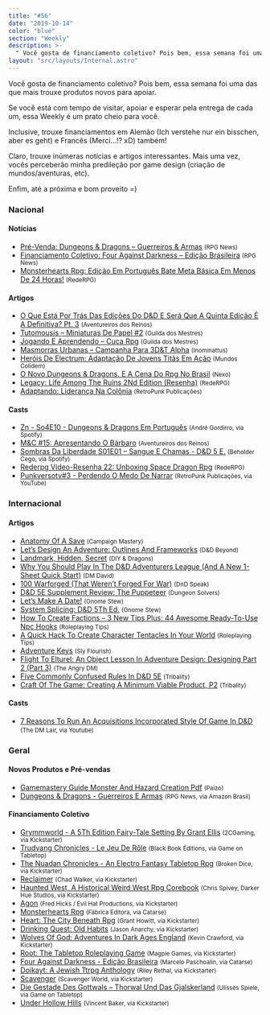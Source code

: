 ```yaml
---
title: "#56"
date: "2019-10-14"
color: "blue"
section: "Weekly"
description: >-
  " Você gosta de financiamento coletivo? Pois bem, essa semana foi uma das que mais trouxe produtos novos para apoiar. Se você está com tempo de visitar, apoiar e esperar pela entrega de cada um, essa Weekly é um prato cheio para você. Inclusive, trouxe financiamentos em Alemão (Ich verste"
layout: "src/layouts/Internal.astro"
---
```


Você gosta de financiamento coletivo? Pois bem, essa semana foi uma das que mais trouxe produtos novos para apoiar.

Se você está com tempo de visitar, apoiar e esperar pela entrega de cada um, essa Weekly é um prato cheio para você.

Inclusive, trouxe financiamentos em Alemão (Ich verstehe nur ein bisschen, aber es geht) e Francês (Merci...!? xD) também!

Claro, trouxe inúmeras notícias e artigos interessantes. Mais uma vez, vocês perceberão minha predileção por game design (criação de mundos/aventuras, etc).

Enfim, até a próxima e bom proveito =)

### Nacional

#### Notícias

- [Pré-Venda: Dungeons &amp; Dragons – Guerreiros &amp; Armas] <small>(RPG News)</small>
- [Financiamento Coletivo: Four Against Darkness – Edição Brasileira] <small>(RPG News)</small>
- [Monsterhearts Rpg: Edição Em Português Bate Meta Básica Em Menos De 24 Horas!] <small>(RedeRPG)</small>

#### Artigos

- [O Que Está Por Trás Das Edições Do D&amp;D E Será Que A Quinta Edição É A Definitiva? Pt. 3] <small>(Aventureiros dos Reinos)</small>
- [Tutomousis – Miniaturas De Papel #2] <small>(Guilda dos Mestres)</small>
- [Jogando E Aprendendo – Cuca Rpg] <small>(Guilda dos Mestres)</small>
- [Masmorras Urbanas – Campanha Para 3D&amp;T Alpha] <small>(Inominattus)</small>
- [Heróis De Electrum: Adaptação De Jovens Titãs Em Ação] <small>(Mundos Colidem)</small>
- [O Novo Dungeons &amp; Dragons. E A Cena Do Rpg No Brasil] <small>(Nexo)</small>
- [Legacy: Life Among The Ruins 2Nd Edition (Resenha)] <small>(RedeRPG)</small>
- [Adaptando: Liderança Na Colônia] <small>(RetroPunk Publicações)</small>

#### Casts

- [Zn - So4E10 - Dungeons &amp; Dragons Em Português] <small>(André Gordirro, via Spotify)</small>
- [M&amp;C #15: Apresentando O Bárbaro] <small>(Aventureiros dos Reinos)</small>
- [Sombras Da Liberdade S01E01 – Sangue E Chamas - D&amp;D 5 E.] <small>(Beholder Cego, via Spotify)</small>
- [Rederpg Vídeo-Resenha 22: Unboxing Space Dragon Rpg] <small>(RedeRPG)</small>
- [Punkversotv#3 - Perdendo O Medo De Narrar] <small>(RetroPunk Publicações, via YouTube)</small>

### Internacional

#### Artigos

- [Anatomy Of A Save] <small>(Campaign Mastery)</small>
- [Let’s Design An Adventure: Outlines And Frameworks] <small>(D&amp;D Beyond)</small>
- [Landmark, Hidden, Secret] <small>(DIY &amp; Dragons)</small>
- [Why You Should Play In The D&amp;D Adventurers League (And A New 1-Sheet Quick Start)] <small>(DM David)</small>
- [100 Warforged (That Weren’t Forged For War)] <small>(DnD Speak)</small>
- [D&amp;D 5E Supplement Review: The Puppeteer] <small>(Dungeon Solvers)</small>
- [Let’s Make A Date!] <small>(Gnome Stew)</small>
- [System Splicing: D&amp;D 5Th Ed.] <small>(Gnome Stew)</small>
- [How To Create Factions – 3 New Tips Plus: 44 Awesome Ready-To-Use Npc Hooks] <small>(Roleplaying Tips)</small>
- [A Quick Hack To Create Character Tentacles In Your World] <small>(Roleplaying Tips)</small>
- [Adventure Keys] <small>(Sly Flourish)</small>
- [Flight To Elturel: An Object Lesson In Adventure Design: Designing Part 2 (Part 3)] <small>(The Angry DM)</small>
- [Five Commonly Confused Rules In D&amp;D 5E] <small>(Tribality)</small>
- [Craft Of The Game: Creating A Minimum Viable Product, P2] <small>(Tribality)</small>

#### Casts

- [7 Reasons To Run An Acquisitions Incorporated Style Of Game In D&amp;D] <small>(The DM Lair, via Youtube)</small>

### Geral

#### Novos Produtos e Pré-vendas

- [Gamemastery Guide Monster And Hazard Creation Pdf] <small>(Paizo)</small>
- [Dungeons &amp; Dragons - Guerreiros E Armas] <small>(RPG News, via Amazon Brasil)</small>

#### Financiamento Coletivo

- [Grymmworld - A 5Th Edition Fairy-Tale Setting By Grant Ellis] <small>(2CGaming, via Kickstarter)</small>
- [Trudvang Chronicles - Le Jeu De Rôle] <small>(Black Book Éditions, via Game on Tabletop)</small>
- [The Nuadan Chronicles - An Electro Fantasy Tabletop Rpg] <small>(Broken Dice, via Kickstarter)</small>
- [Reclaimer] <small>(Chad Walker, via Kickstarter)</small>
- [Haunted West, A Historical Weird West Rpg Corebook] <small>(Chris Spivey, Darker Hue Studios, via Kickstarter)</small>
- [Agon] <small>(Fred Hicks / Evil Hat Productions, via Kickstarter)</small>
- [Monsterhearts Rpg] <small>(Fábrica Editora, via Catarse)</small>
- [Heart: The City Beneath Rpg] <small>(Grant Howitt, via Kickstarter)</small>
- [Drinking Quest: Old Habits] <small>(Jason Anarchy, via Kickstarter)</small>
- [Wolves Of God: Adventures In Dark Ages England] <small>(Kevin Crawford, via Kickstarter)</small>
- [Root: The Tabletop Roleplaying Game] <small>(Magpie Games, via Kickstarter)</small>
- [Four Against Darkness - Edição Brasileira] <small>(Marcelo Paschoalin, via Catarse)</small>
- [Doikayt: A Jewish Ttrpg Anthology] <small>(Riley Rethal, via Kickstarter)</small>
- [Scavenger] <small>(Scavenger World, via Kickstarter)</small>
- [Die Gestade Des Gottwals – Thorwal Und Das Gjalskerland] <small>(Ulisses Spiele, via Game on Tabletop)</small>
- [Under Hollow Hills] <small>(Vincent Baker, via Kickstarter)</small>

[doikayt: a jewish ttrpg anthology]: https://www.kickstarter.com/projects/5527230/doikayt-a-jewish-ttrpg-anthology/
[wolves of god: adventures in dark ages england]: https://www.kickstarter.com/projects/1637945166/wolves-of-god-adventures-in-dark-ages-england
[grymmworld - a 5th edition fairy-tale setting by grant ellis]: https://www.kickstarter.com/projects/2cgaming/grymmworld-a-5th-edition-fairy-tale-setting-by-grant-ellis
[scavenger]: https://www.kickstarter.com/projects/scavenger/scavenger-0
[die gestade des gottwals – thorwal und das gjalskerland]: https://www.gameontabletop.com/cf239/die-gestade-des-gottwals-thorwal-und-das-gjalskerland.html
[trudvang chronicles - le jeu de rôle]: https://www.gameontabletop.com/cf183/trudvang-chronicles-le-jeu-de-role.html
[pré-venda: dungeons &amp; dragons – guerreiros &amp; armas]: https://newsrpg.wordpress.com/2019/10/12/pre-venda-dungeons-dragons-guerreiros-e-armas/
[dungeons &amp; dragons - guerreiros e armas]: https://www.amazon.com.br/Dungeons-Dragons-Guerreiros-Wizards-Coast/dp/6580448075/
[five commonly confused rules in d&amp;d 5e]: https://www.tribality.com/2019/10/11/five-commonly-confused-rules-in-dd-5e/
[monsterhearts rpg: edição em português bate meta básica em menos de 24 horas!]: https://www.rederpg.com.br/2019/10/11/monsterhearts-rpg-edicao-em-portugues-bate-meta-basica-em-menos-de-24-horas/
[monsterhearts rpg]: https://www.catarse.me/monsterhearts
[gamemastery guide monster and hazard creation pdf]: https://paizo.com/products/btq021ct?Gamemastery-Guide-Monster-and-Hazard-Creation
[let’s make a date!]: https://gnomestew.com/lets-make-a-date/
[d&amp;d 5e supplement review: the puppeteer]: https://www.dungeonsolvers.com/2019/10/11/dd-5e-supplement-review-the-puppeteer/
[heróis de electrum: adaptação de jovens titãs em ação]: https://www.mundoscolidem.com.br/herois-de-electrum-adaptacao-de-jovens-titas-em-acao/
[rederpg vídeo-resenha 22: unboxing space dragon rpg]: https://www.youtube.com/watch?v=dS22w3QDvBA
[o que está por trás das edições do d&amp;d e será que a quinta edição é a definitiva? pt. 3]: http://aventureirosdosreinos.com/o-que-esta-por-tras-das-edicoes-do-dd-e-sera-que-a-quinta-edicao-e-a-definitiva-pt-3/
[adaptando: liderança na colônia]: https://retropunk.com.br/editora/adaptando-lideranca-na-colonia/
[100 warforged (that weren’t forged for war)]: http://dndspeak.com/2019/10/100-warforged-that-werent-forged-for-war/
[tutomousis – miniaturas de papel #2]: http://guildadosmestres.com.br/2019/10/09/tutomousis-miniaturas-de-papel-2/
[drinking quest: old habits]: https://www.kickstarter.com/projects/drinkingquest/drinking-quest-old-habits
[the nuadan chronicles - an electro fantasy tabletop rpg]: https://www.kickstarter.com/projects/nuadanchronicles/the-nuadan-chronicles-an-electro-fantasy-tabletop-rpg
[haunted west, a historical weird west rpg corebook]: https://www.kickstarter.com/projects/1881168175/haunted-west-a-historical-weird-west-rpg-corebook
[agon]: https://www.kickstarter.com/projects/evilhat/agon
[reclaimer]: https://www.kickstarter.com/projects/2089483951/reclaimer
[flight to elturel: an object lesson in adventure design: designing part 2 (part 3)]: https://theangrygm.com/flight-to-elturel-part-3/
[root: the tabletop roleplaying game]: https://www.kickstarter.com/projects/magpiegames/root-the-tabletop-roleplaying-game
[under hollow hills]: https://www.kickstarter.com/projects/226674021/under-hollow-hills
[heart: the city beneath rpg]: https://www.kickstarter.com/projects/gshowitt/heart-the-city-beneath
[legacy: life among the ruins 2nd edition (resenha)]: https://www.rederpg.com.br/2019/10/08/legacy-life-among-the-ruins-2nd-edition-resenha/
[how to create factions – 3 new tips plus: 44 awesome ready-to-use npc hooks]: https://www.roleplayingtips.com/rptn/how-to-create-factions-3-new-tips-plus-44-awesome-ready-to-use-npc-hooks/
[financiamento coletivo: four against darkness – edição brasileira]: https://newsrpg.wordpress.com/2019/10/08/financiamento-coletivo-four-against-darkness-edicao-brasileira/
[four against darkness - edição brasileira]: https://www.catarse.me/pt/4ad
[7 reasons to run an acquisitions incorporated style of game in d&amp;d]: https://www.youtube.com/watch?v=EiRHjDIhwMw
[why you should play in the d&amp;d adventurers league (and a new 1-sheet quick start)]: https://dmdavid.com/tag/why-you-should-play-in-the-dd-adventures-league-and-a-new-1-sheet-quick-start/
[m&amp;c #15: apresentando o bárbaro]: http://aventureirosdosreinos.com/mc-15-apresentando-o-barbaro/
[jogando e aprendendo – cuca rpg]: http://guildadosmestres.com.br/2019/10/07/jogando-e-aprendendo-cuca-rpg/
[system splicing: d&amp;d 5th ed.]: https://gnomestew.com/system-splicing-dd-5th-ed/
[anatomy of a save]: http://www.campaignmastery.com/blog/anatomy-of-a-save/
[a quick hack to create character tentacles in your world]: https://www.roleplayingtips.com/rptn/a-quick-hack-to-create-character-tentacles-in-your-world/
[craft of the game: creating a minimum viable product, p2]: https://www.tribality.com/2019/10/07/craft-of-the-game-creating-a-minimum-viable-product-p2/
[adventure keys]: https://slyflourish.com/adventure_keys.html
[punkversotv#3 - perdendo o medo de narrar]: https://www.youtube.com/watch?v=2zOF9GrMJTY
[let’s design an adventure: outlines and frameworks]: https://www.dndbeyond.com/posts/623-lets-design-an-adventure-outlines-and-frameworks
[sombras da liberdade s01e01 – sangue e chamas - d&amp;d 5 e.]: https://anchor.fm/cozinha-da-gnoma/episodes/Sombras-da-Liberdade-S01E01--Sangue-e-chamas---DD-5-e-e6eu2g
[o novo dungeons &amp; dragons. e a cena do rpg no brasil]: https://www.nexojornal.com.br/expresso/2019/10/09/O-novo-Dungeons-Dragons.-E-a-cena-do-RPG-no-Brasil
[landmark, hidden, secret]: https://diyanddragons.blogspot.com/2019/10/landmark-hidden-secret.html
[masmorras urbanas – campanha para 3d&amp;t alpha]: https://inominattus.org/2019/10/09/masmorras-urbanas-campanha-para-3dt-alpha/
[zn - so4e10 - dungeons &amp; dragons em português]: https://open.spotify.com/episode/3ak7KlaNKBOmXIiCnTf0On
